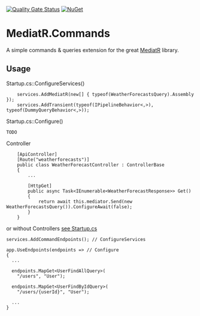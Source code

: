 [![Quality Gate Status](https://sonarcloud.io/api/project_badges/measure?project=vip32_MediatR.Commands&metric=alert_status)](https://sonarcloud.io/dashboard?id=vip32_MediatR.Commands)
[![NuGet](https://img.shields.io/nuget/v/MediatR.Commands.svg)](https://www.nuget.org/packages/MediatR.Commands/)

# MediatR.Commands
A simple commands & queries extension for the great [MediatR](https://github.com/jbogard/MediatR) library.

## Usage

Startup.cs::ConfigureServices()
```
    services.AddMediatR(new[] { typeof(WeatherForecastsQuery).Assembly });
    services.AddTransient(typeof(IPipelineBehavior<,>), typeof(DummyQueryBehavior<,>));
```

Startup.cs::Configure()
```
TODO
```

Controller
```
    [ApiController]
    [Route("weatherforecasts")]
    public class WeatherForecastController : ControllerBase
    {
        ...

        [HttpGet]
        public async Task<IEnumerable<WeatherForecastResponse>> Get()
        {
            return await this.mediator.Send(new WeatherForecastsQuery()).ConfigureAwait(false);
        }
    }
```

or without Controllers [see Startup.cs](https://github.com/vip32/MediatR.Commands/blob/5202b64067d785828277c048ed87ad426d546ff8/example/Application.Web.Api/Startup.cs#L73-L77)
```
services.AddCommandEndpoints(); // ConfigureServices

app.UseEndpoints(endpoints => // Configure
{
  ... 

  endpoints.MapGet<UserFindAllQuery>(
    "/users", "User");

  endpoints.MapGet<UserFindByIdQuery>(
    "/users/{userId}", "User");

  ...
}
```
```